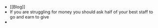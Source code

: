 - [[Blog]]
- If you are struggling for money you should ask half of your best staff to go and earn to give
-